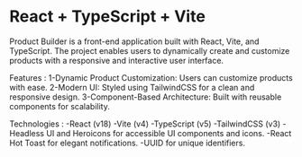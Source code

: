 # React + TypeScript + Vite
Product Builder is a front-end application built with React, Vite, and TypeScript. The project enables users to dynamically create and customize products with a responsive and interactive user interface.

Features :
1-Dynamic Product Customization: Users can customize products with ease.
2-Modern UI: Styled using TailwindCSS for a clean and responsive design.
3-Component-Based Architecture: Built with reusable components for scalability.

Technologies :
-React (v18)
-Vite (v4)
-TypeScript (v5)
-TailwindCSS (v3)
-Headless UI and Heroicons for accessible UI components and icons.
-React Hot Toast for elegant notifications.
-UUID for unique identifiers.